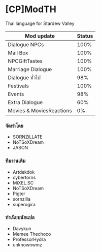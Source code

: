 # [CP]ModTH
Thai language for Stardew Valley

| Mod update | Status |
| ------ | ------ |
| Dialogue NPCs | 100% |
| Mail Box | 100% |
| NPCGiftTastes | 100% |
| Marriage Dialogue | 100% |
| Dialogue ทั่วไป | 98% |
| Festivals | 100% |
| Events | 98% |
| Extra Dialogue | 60% |
| Movies & MoviesReactions | 0% |

### จัดทำโดย
- SORNZiLLATE
- NoTSoXDream
- JASON

### ทีมงานเดิม
- Artdekdok
- cybertorns
- MiXEL.SC
- NoTSoXDream
- Pigter
- sornzilla
- superogira

### ทําเนียบนักแปล
- Davykun
- Memee Thechoco
- ProfessorHydra
- unknownwmz
